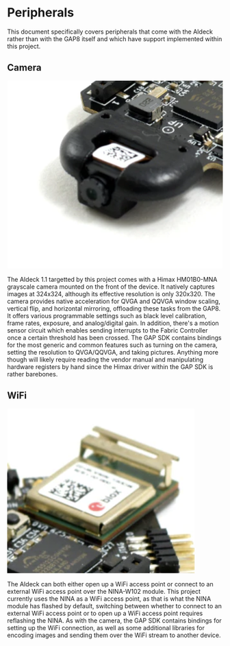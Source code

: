 # Peripherals

This document specifically covers peripherals that come with the AIdeck rather than with the GAP8 itself and which have support implemented within this project.

## Camera

![](InlineImages/himax_camera.png)

The AIdeck 1.1 targetted by this project comes with a Himax HM01B0-MNA grayscale camera mounted on the front of the device. It natively captures images at 324x324, although its effective resolution is only 320x320. The camera provides native acceleration for QVGA and QQVGA window scaling, vertical flip, and horizontal mirroring, offloading these tasks from the GAP8. It offers various programmable settings such as black level calibration, frame rates, exposure, and analog/digital gain. In addition, there's a motion sensor circuit which enables sending interrupts to the Fabric Controller once a certain threshold has been crossed. The GAP SDK contains bindings for the most generic and common features such as turning on the camera, setting the resolution to QVGA/QQVGA, and taking pictures. Anything more though will likely require reading the vendor manual and manipulating hardware registers by hand since the Himax driver within the GAP SDK is rather barebones.

## WiFi

![](InlineImages/nina_module.png)

The AIdeck can both either open up a WiFi access point or connect to an external WiFi access point over the NINA-W102 module. This project currently uses the NINA as a WiFi access point, as that is what the NINA module has flashed by default, switching between whether to connect to an external WiFi access point or to open up a WiFi access point requires reflashing the NINA. As with the camera, the GAP SDK contains bindings for setting up the WiFi connection, as well as some additional libraries for encoding images and sending them over the WiFi stream to another device. 